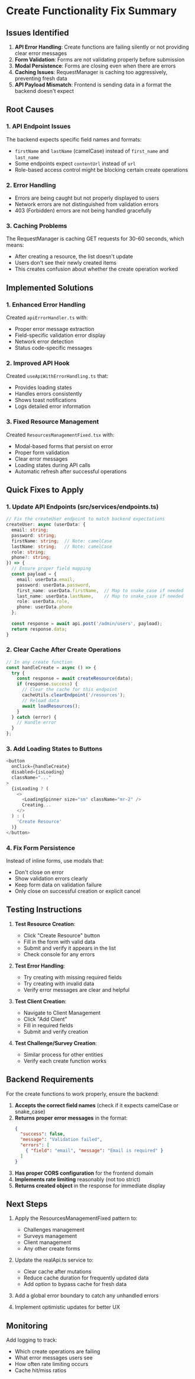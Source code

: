 # Create Functionality Fix Summary

## Issues Identified

1. **API Error Handling**: Create functions are failing silently or not providing clear error messages
2. **Form Validation**: Forms are not validating properly before submission
3. **Modal Persistence**: Forms are closing even when there are errors
4. **Caching Issues**: RequestManager is caching too aggressively, preventing fresh data
5. **API Payload Mismatch**: Frontend is sending data in a format the backend doesn't expect

## Root Causes

### 1. API Endpoint Issues
The backend expects specific field names and formats:
- `firstName` and `lastName` (camelCase) instead of `first_name` and `last_name`
- Some endpoints expect `contentUrl` instead of `url`
- Role-based access control might be blocking certain create operations

### 2. Error Handling
- Errors are being caught but not properly displayed to users
- Network errors are not distinguished from validation errors
- 403 (Forbidden) errors are not being handled gracefully

### 3. Caching Problems
The RequestManager is caching GET requests for 30-60 seconds, which means:
- After creating a resource, the list doesn't update
- Users don't see their newly created items
- This creates confusion about whether the create operation worked

## Implemented Solutions

### 1. Enhanced Error Handling
Created `apiErrorHandler.ts` with:
- Proper error message extraction
- Field-specific validation error display
- Network error detection
- Status code-specific messages

### 2. Improved API Hook
Created `useApiWithErrorHandling.ts` that:
- Provides loading states
- Handles errors consistently
- Shows toast notifications
- Logs detailed error information

### 3. Fixed Resource Management
Created `ResourcesManagementFixed.tsx` with:
- Modal-based forms that persist on error
- Proper form validation
- Clear error messages
- Loading states during API calls
- Automatic refresh after successful operations

## Quick Fixes to Apply

### 1. Update API Endpoints (src/services/endpoints.ts)
```typescript
// Fix the createUser endpoint to match backend expectations
createUser: async (userData: {
  email: string;
  password: string;
  firstName: string;  // Note: camelCase
  lastName: string;   // Note: camelCase
  role: string;
  phone?: string;
}) => {
  // Ensure proper field mapping
  const payload = {
    email: userData.email,
    password: userData.password,
    first_name: userData.firstName,  // Map to snake_case if needed
    last_name: userData.lastName,    // Map to snake_case if needed
    role: userData.role,
    phone: userData.phone
  };
  
  const response = await api.post('/admin/users', payload);
  return response.data;
}
```

### 2. Clear Cache After Create Operations
```typescript
// In any create function
const handleCreate = async () => {
  try {
    const response = await createResource(data);
    if (response.success) {
      // Clear the cache for this endpoint
      cacheUtils.clearEndpoint('/resources');
      // Reload data
      await loadResources();
    }
  } catch (error) {
    // Handle error
  }
};
```

### 3. Add Loading States to Buttons
```typescript
<button
  onClick={handleCreate}
  disabled={isLoading}
  className="..."
>
  {isLoading ? (
    <>
      <LoadingSpinner size="sm" className="mr-2" />
      Creating...
    </>
  ) : (
    'Create Resource'
  )}
</button>
```

### 4. Fix Form Persistence
Instead of inline forms, use modals that:
- Don't close on error
- Show validation errors clearly
- Keep form data on validation failure
- Only close on successful creation or explicit cancel

## Testing Instructions

1. **Test Resource Creation**:
   - Click "Create Resource" button
   - Fill in the form with valid data
   - Submit and verify it appears in the list
   - Check console for any errors

2. **Test Error Handling**:
   - Try creating with missing required fields
   - Try creating with invalid data
   - Verify error messages are clear and helpful

3. **Test Client Creation**:
   - Navigate to Client Management
   - Click "Add Client"
   - Fill in required fields
   - Submit and verify creation

4. **Test Challenge/Survey Creation**:
   - Similar process for other entities
   - Verify each create function works

## Backend Requirements

For the create functions to work properly, ensure the backend:

1. **Accepts the correct field names** (check if it expects camelCase or snake_case)
2. **Returns proper error messages** in the format:
   ```json
   {
     "success": false,
     "message": "Validation failed",
     "errors": [
       { "field": "email", "message": "Email is required" }
     ]
   }
   ```
3. **Has proper CORS configuration** for the frontend domain
4. **Implements rate limiting** reasonably (not too strict)
5. **Returns created object** in the response for immediate display

## Next Steps

1. Apply the ResourcesManagementFixed pattern to:
   - Challenges management
   - Surveys management
   - Client management
   - Any other create forms

2. Update the realApi.ts service to:
   - Clear cache after mutations
   - Reduce cache duration for frequently updated data
   - Add option to bypass cache for fresh data

3. Add a global error boundary to catch any unhandled errors

4. Implement optimistic updates for better UX

## Monitoring

Add logging to track:
- Which create operations are failing
- What error messages users see
- How often rate limiting occurs
- Cache hit/miss ratios